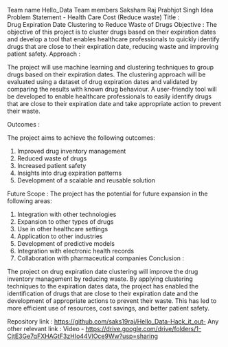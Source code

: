 Team name
Hello_Data
Team members
Saksham Raj	
Prabhjot Singh
Idea
Problem Statement - Health Care Cost (Reduce waste)
Title :  
Drug Expiration Date Clustering to Reduce Waste of Drugs
Objective :
The objective of this project is to cluster drugs based on their expiration dates and develop a tool that enables healthcare professionals to quickly identify drugs that are close to their expiration date, reducing waste and improving patient safety.
Approach :

The project will use machine learning and clustering techniques to group drugs based on their expiration dates. The clustering approach will be evaluated using a dataset of drug expiration dates and validated by comparing the results with known drug behaviour. A user-friendly tool will be developed to enable healthcare professionals to easily identify drugs that are close to their expiration date and take appropriate action to prevent their waste.

Outcomes :

The project aims to achieve the following outcomes:
1.	Improved drug inventory management
2.	Reduced waste of drugs
3.	Increased patient safety
4.	Insights into drug expiration patterns
5.	Development of a scalable and reusable solution






Future Scope :
The project has the potential for future expansion in the following areas:
1.	Integration with other technologies
2.	Expansion to other types of drugs
3.	Use in other healthcare settings
4.	Application to other industries
5.	Development of predictive models
6.	Integration with electronic health records
7.	Collaboration with pharmaceutical companies
Conclusion :

The project on drug expiration date clustering will improve the drug inventory management by reducing waste. By applying clustering techniques to the expiration dates data, the project has enabled the identification of drugs that are close to their expiration date and the development of appropriate actions to prevent their waste. This has led to more efficient use of resources, cost savings, and better patient safety.

Repository link :
https://github.com/saks19raj/Hello_Data-Hack_it_out-
Any other relevant link :
Video - https://drive.google.com/drive/folders/1-CjtE3Ge7qFXHAGtF3zHIo44VlOce9Ww?usp=sharing


